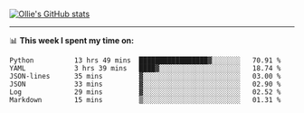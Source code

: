 <!--
**icedpanda/icedpanda** is a ✨ _special_ ✨ repository because its `README.md` (this file) appears on your GitHub profile.

Here are some ideas to get you started:

- 🔭 I’m currently working on ...
- 🌱 I’m currently learning ...
- 👯 I’m looking to collaborate on ...
- 🤔 I’m looking for help with ...
- 💬 Ask me about ...
- 📫 How to reach me: ...
- 😄 Pronouns: ...
- ⚡ Fun fact: ...
-->
[![Ollie's GitHub stats](https://github-readme-stats-icedpanda.vercel.app/api?username=icedpanda&count_private=true&show_icons=true)](https://github.com/icedpanda)

---
📊 **This week I spent my time on:**
<!--START_SECTION:waka-->

```text
Python          13 hrs 49 mins  █████████████████▓░░░░░░░   70.91 %
YAML            3 hrs 39 mins   ████▓░░░░░░░░░░░░░░░░░░░░   18.74 %
JSON-lines      35 mins         ▓░░░░░░░░░░░░░░░░░░░░░░░░   03.00 %
JSON            33 mins         ▓░░░░░░░░░░░░░░░░░░░░░░░░   02.90 %
Log             29 mins         ▓░░░░░░░░░░░░░░░░░░░░░░░░   02.52 %
Markdown        15 mins         ▒░░░░░░░░░░░░░░░░░░░░░░░░   01.31 %
```

<!--END_SECTION:waka-->
